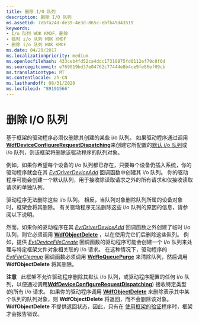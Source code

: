 ```yaml
---
title: 删除 I/O 队列
description: 删除 I/O 队列
ms.assetid: 7eb7a24d-de39-4e3d-865c-ebfb49d43519
keywords:
- I/o 队列 WDK KMDF，删除
- 临时 i/o 队列 WDK KMDF
- 删除 i/o 队列 WDK KMDF
ms.date: 04/20/2017
ms.localizationpriority: medium
ms.openlocfilehash: 433ceb4fd52ca4ddc17319875fd0112ef79c8f0d
ms.sourcegitcommit: e769619bd37e04762c77444e8b4ce9fe86ef09cb
ms.translationtype: MT
ms.contentlocale: zh-CN
ms.lasthandoff: 08/31/2020
ms.locfileid: "89191566"
---
```

# <a name="deleting-io-queues"></a>删除 I/O 队列


基于框架的驱动程序必须仅删除其创建的某些 i/o 队列。 如果驱动程序通过调用[**WdfDeviceConfigureRequestDispatching**](/windows-hardware/drivers/ddi/wdfdevice/nf-wdfdevice-wdfdeviceconfigurerequestdispatching)来创建它所配置的[默认 i/o 队列](creating-i-o-queues.md)或 i/o 队列，则该框架将删除该驱动程序的队列对象。

例如，如果你希望每个设备的 i/o 队列都已存在，只要每个设备仍插入系统，你的驱动程序就会在其 [*EvtDriverDeviceAdd*](/windows-hardware/drivers/ddi/wdfdriver/nc-wdfdriver-evt_wdf_driver_device_add) 回调函数中创建其 i/o 队列。 你的驱动程序可能会创建一个默认队列，用于接收除读取请求之外的所有请求和仅接收读取请求的单独队列。

驱动程序无法删除这些 i/o 队列。 相反，当队列对象删除队列所属的设备对象时，框架会将其删除。 有关驱动程序无法删除这些 i/o 队列的原因的信息，请参阅以下说明。

然而，如果你的驱动程序在其 [*EvtDriverDeviceAdd*](/windows-hardware/drivers/ddi/wdfdriver/nc-wdfdriver-evt_wdf_driver_device_add) 回调函数之外创建了临时 i/o 队列，则它必须调用 [**WdfObjectDelete**](/windows-hardware/drivers/ddi/wdfobject/nf-wdfobject-wdfobjectdelete) ，以在使用完它们后删除这些队列。 例如，提供 [*EvtDeviceFileCreate*](/windows-hardware/drivers/ddi/wdfdevice/nc-wdfdevice-evt_wdf_device_file_create) 回调函数的驱动程序可能会创建一个 i/o 队列来处理与特定框架文件对象相关联的 i/o 请求。 在这种情况下，驱动程序的 [*EvtFileCleanup*](/windows-hardware/drivers/ddi/wdfdevice/nc-wdfdevice-evt_wdf_file_cleanup) 回调函数必须调用 [**WdfIoQueuePurge**](/windows-hardware/drivers/ddi/wdfio/nf-wdfio-wdfioqueuepurge) 来清除队列，然后调用 **WdfObjectDelete** 将其删除。

**注意**   此框架不允许驱动程序删除其默认 i/o 队列，或驱动程序配置的任何 i/o 队列，以便通过调用[**WdfDeviceConfigureRequestDispatching**](/windows-hardware/drivers/ddi/wdfdevice/nf-wdfdevice-wdfdeviceconfigurerequestdispatching)) 接收特定类型 (的所有 i/o 请求。 如果你的驱动程序调用 [**WdfObjectDelete**](/windows-hardware/drivers/ddi/wdfobject/nf-wdfobject-wdfobjectdelete) 来删除表示其中某个队列的队列对象，则 **WdfObjectDelete** 将返回，而不会删除该对象。 **WdfObjectDelete** 不提供返回状态，因此，只有在 [使用框架的验证](using-kmdf-verifier.md)程序时，框架才会报告错误。

 

 

